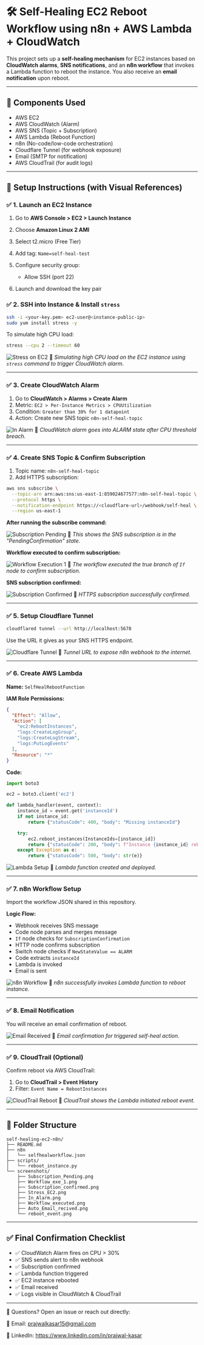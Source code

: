 # 🛠️ Self-Healing EC2 Reboot Workflow using n8n + AWS Lambda + CloudWatch

This project sets up a **self-healing mechanism** for EC2 instances based on **CloudWatch alarms**, **SNS notifications**, and an **n8n workflow** that invokes a Lambda function to reboot the instance. You also receive an **email notification** upon reboot.

---

## 📌 Components Used

* AWS EC2
* AWS CloudWatch (Alarm)
* AWS SNS (Topic + Subscription)
* AWS Lambda (Reboot Function)
* n8n (No-code/low-code orchestration)
* Cloudflare Tunnel (for webhook exposure)
* Email (SMTP for notification)
* AWS CloudTrail (for audit logs)

---

## 🧱 Setup Instructions (with Visual References)

### ✅ 1. Launch an EC2 Instance

1. Go to **AWS Console > EC2 > Launch Instance**
2. Choose **Amazon Linux 2 AMI**
3. Select t2.micro (Free Tier)
4. Add tag: `Name=self-heal-test`
5. Configure security group:

   * Allow SSH (port 22)
6. Launch and download the key pair

### ✅ 2. SSH into Instance & Install `stress`

```bash
ssh -i <your-key.pem> ec2-user@<instance-public-ip>
sudo yum install stress -y
```

To simulate high CPU load:

```bash
stress --cpu 2 --timeout 60
```

![Stress on EC2](screenshots/Stress_EC2.png)
🔹 *Simulating high CPU load on the EC2 instance using `stress` command to trigger CloudWatch alarm.*

---

### ✅ 3. Create CloudWatch Alarm

1. Go to **CloudWatch > Alarms > Create Alarm**
2. Metric: `EC2 > Per-Instance Metrics > CPUUtilization`
3. Condition: `Greater than 30% for 1 datapoint`
4. Action: Create new SNS topic `n8n-self-heal-topic`

![In Alarm](screenshots/In_Alarm.png)
🔹 *CloudWatch alarm goes into ALARM state after CPU threshold breach.*

---

### ✅ 4. Create SNS Topic & Confirm Subscription

1. Topic name: `n8n-self-heal-topic`
2. Add HTTPS subscription:

```bash
aws sns subscribe \
  --topic-arn arn:aws:sns:us-east-1:859024677577:n8n-self-heal-topic \
  --protocol https \
  --notification-endpoint https://<cloudflare-url>/webhook/self-heal \
  --region us-east-1
```

**After running the subscribe command:**

![Subscription Pending](screenshots/Subscription_Pending.png)
🔹 *This shows the SNS subscription is in the "PendingConfirmation" state.*

**Workflow executed to confirm subscription:**

![Workflow Execution 1](screenshots/Workflow_exe_1.png)
🔹 *The workflow executed the true branch of `If` node to confirm subscription.*

**SNS subscription confirmed:**

![Subscription Confirmed](screenshots/Subscription_confirmed.png)
🔹 *HTTPS subscription successfully confirmed.*

---

### ✅ 5. Setup Cloudflare Tunnel

```bash
cloudflared tunnel --url http://localhost:5678
```

Use the URL it gives as your SNS HTTPS endpoint.

![Cloudflare Tunnel](screenshots/cloudflare-tunnel.png)
🔹 *Tunnel URL to expose n8n webhook to the internet.*

---

### ✅ 6. Create AWS Lambda

**Name:** `SelfHealRebootFunction`

**IAM Role Permissions:**

```json
{
  "Effect": "Allow",
  "Action": [
    "ec2:RebootInstances",
    "logs:CreateLogGroup",
    "logs:CreateLogStream",
    "logs:PutLogEvents"
  ],
  "Resource": "*"
}
```

**Code:**

```python
import boto3

ec2 = boto3.client('ec2')

def lambda_handler(event, context):
    instance_id = event.get('instanceId')
    if not instance_id:
        return {"statusCode": 400, "body": "Missing instanceId"}

    try:
        ec2.reboot_instances(InstanceIds=[instance_id])
        return {"statusCode": 200, "body": f"Instance {instance_id} rebooted successfully."}
    except Exception as e:
        return {"statusCode": 500, "body": str(e)}
```

![Lambda Setup](screenshots/lambda-setup.png)
🔹 *Lambda function created and deployed.*

---

### ✅ 7. n8n Workflow Setup

Import the workflow JSON shared in this repository.

**Logic Flow:**

* Webhook receives SNS message
* Code node parses and merges message
* `If` node checks for `SubscriptionConfirmation`
* HTTP node confirms subscription
* Switch node checks if `NewStateValue == ALARM`
* Code extracts `instanceId`
* Lambda is invoked
* Email is sent

![n8n Workflow](screenshots/Workflow_executed.png)
🔹 *n8n successfully invokes Lambda function to reboot instance.*

---

### ✅ 8. Email Notification

You will receive an email confirmation of reboot.

![Email Received](screenshots/Auto_Email_recived.png)
🔹 *Email confirmation for triggered self-heal action.*

---

### ✅ 9. CloudTrail (Optional)

Confirm reboot via AWS CloudTrail:

1. Go to **CloudTrail > Event History**
2. Filter: `Event Name = RebootInstances`

![CloudTrail Reboot](screenshots/reboot_event.png)
🔹 *CloudTrail shows the Lambda initiated reboot event.*

---

## 📂 Folder Structure

```
self-healing-ec2-n8n/
├── README.md
├── n8n
│   └── selfhealworkflow.json
├── scripts/
│   └── reboot_instance.py
└── screenshots/
    ├── Subscription_Pending.png
    ├── Workflow_exe_1.png
    ├── Subscription_confirmed.png
    ├── Stress_EC2.png
    ├── In_Alarm.png
    ├── Workflow_executed.png
    ├── Auto_Email_recived.png
    └── reboot_event.png
```

---

## ✅ Final Confirmation Checklist

* ✅ CloudWatch Alarm fires on CPU > 30%
* ✅ SNS sends alert to n8n webhook
* ✅ Subscription confirmed
* ✅ Lambda function triggered
* ✅ EC2 instance rebooted
* ✅ Email received
* ✅ Logs visible in CloudWatch & CloudTrail

---

📩 Questions?
Open an issue or reach out directly:

📧 Email: prajwalkasar15@gmail.com

💼 LinkedIn: https://www.linkedin.com/in/prajwal-kasar